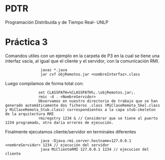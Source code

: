 # PDTR
Programación Distribuida y de Tiempo Real- UNLP

# Práctica 3 
  Comandos utiles con un ejemplo en la carpeta de P3 en la cual se tiene una interfaz vacía, al igual que el cliente y
  el servidor, con la comunicación RMI.
   
                   
                    javac *.java
                    jar cvf objRemotos.jar <nombreInterfaz>.class

Luego compilamos de forma total con:
                   
                   set CLASSPATH=%CLASSPATH%;.\objRemotos.jar;.
                   rmic -d . <NombreServidor>
                   Observamos en nuestro directorio de trabajo que se han generado automáticamente dos ficheros .class (MiClaseRemota_Skel.class y MiClaseRemota_Stub.class) correspondientes a la capa stub-skeleton de la arquitectura RMI
                   rmiregstry 1234 & // Considerar que se tiene al puerto 1234 programado, otro daria errores de ejecución.
                    
Finalmente ejecutamos cliente/servidor en terminales diferentes

                    java -Djava.rmi.server.hostname=127.0.0.1 <nombreServidor> 1234 // ejecución del servidor
                    java MiClienteRMI 127.0.0.1 1234 // ejecucion del cliente
   
                  
